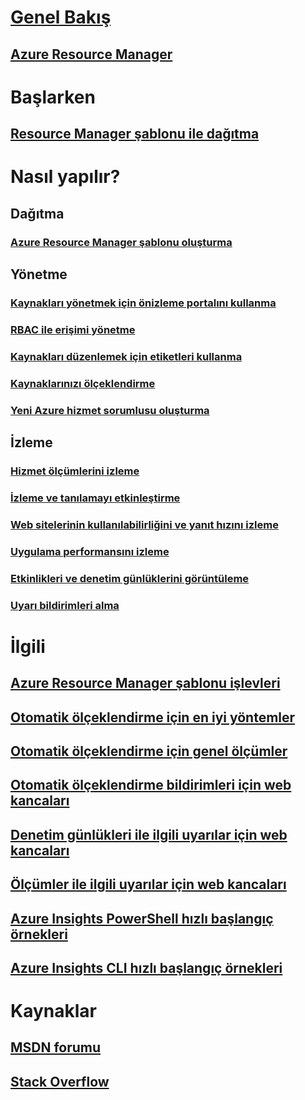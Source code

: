 # [Genel Bakış](../azure-portal-overview.md)
## [Azure Resource Manager](../azure-resource-manager/resource-group-overview.md)

# Başlarken
## [Resource Manager şablonu ile dağıtma](../azure-resource-manager/resource-group-template-deploy.md)

# Nasıl yapılır?
## Dağıtma
### [Azure Resource Manager şablonu oluşturma](../azure-resource-manager/resource-group-authoring-templates.md)

## Yönetme
### [Kaynakları yönetmek için önizleme portalını kullanma](../azure-resource-manager/resource-group-portal.md)
### [RBAC ile erişimi yönetme](../active-directory/role-based-access-control-configure.md)
### [Kaynakları düzenlemek için etiketleri kullanma](../azure-resource-manager/resource-group-using-tags.md)
### [Kaynaklarınızı ölçeklendirme](../monitoring-and-diagnostics/insights-how-to-scale.md)
### [Yeni Azure hizmet sorumlusu oluşturma](../azure-resource-manager/resource-group-create-service-principal-portal.md)
## İzleme
### [Hizmet ölçümlerini izleme](../monitoring-and-diagnostics/insights-how-to-customize-monitoring.md)
### [İzleme ve tanılamayı etkinleştirme](../monitoring-and-diagnostics/insights-how-to-use-diagnostics.md)
### [Web sitelerinin kullanılabilirliğini ve yanıt hızını izleme](../application-insights/app-insights-monitor-web-app-availability.md)
### [Uygulama performansını izleme](../application-insights/app-insights-azure-web-apps.md)
### [Etkinlikleri ve denetim günlüklerini görüntüleme](../monitoring-and-diagnostics/insights-debugging-with-events.md)
### [Uyarı bildirimleri alma](../monitoring-and-diagnostics/insights-receive-alert-notifications.md)

# İlgili
## [Azure Resource Manager şablonu işlevleri](../azure-resource-manager/resource-group-template-functions.md)
## [Otomatik ölçeklendirme için en iyi yöntemler](../monitoring-and-diagnostics/insights-autoscale-best-practices.md)
## [Otomatik ölçeklendirme için genel ölçümler](../monitoring-and-diagnostics/insights-autoscale-common-metrics.md)
## [Otomatik ölçeklendirme bildirimleri için web kancaları](../monitoring-and-diagnostics/insights-autoscale-to-webhook-email.md)
## [Denetim günlükleri ile ilgili uyarılar için web kancaları](../monitoring-and-diagnostics/insights-auditlog-to-webhook-email.md)
## [Ölçümler ile ilgili uyarılar için web kancaları](../monitoring-and-diagnostics/insights-webhooks-alerts.md)
## [Azure Insights PowerShell hızlı başlangıç örnekleri](../monitoring-and-diagnostics/insights-powershell-samples.md)
## [Azure Insights CLI hızlı başlangıç örnekleri](../monitoring-and-diagnostics/insights-cli-samples.md)

# Kaynaklar
## [MSDN forumu](https://social.msdn.microsoft.com/Forums/en-US/home?forum=windowsazuremanagement) 
## [Stack Overflow](http://stackoverflow.com/questions/tagged/azure-management-portal)





